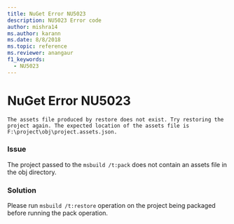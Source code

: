 ```yaml
---
title: NuGet Error NU5023
description: NU5023 Error code
author: mishra14
ms.author: karann
ms.date: 8/8/2018
ms.topic: reference
ms.reviewer: anangaur
f1_keywords: 
  - NU5023
---
```


# NuGet Error NU5023
```
The assets file produced by restore does not exist. Try restoring the project again. The expected location of the assets file is F:\project\obj\project.assets.json.
```

### Issue

The project passed to the `msbuild /t:pack` does not contain an assets file in the obj directory.


### Solution

Please run `msbuild /t:restore` operation on the project being packaged before running the pack operation.

